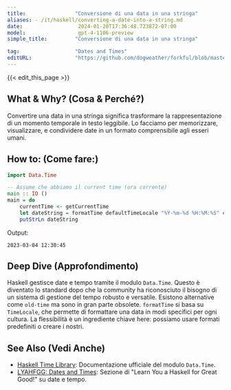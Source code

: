 ```yaml
---
title:                "Conversione di una data in una stringa"
aliases: - /it/haskell/converting-a-date-into-a-string.md
date:                  2024-01-20T17:36:48.723872-07:00
model:                 gpt-4-1106-preview
simple_title:         "Conversione di una data in una stringa"

tag:                  "Dates and Times"
editURL:              "https://github.com/dogweather/forkful/blob/master/content/it/haskell/converting-a-date-into-a-string.md"
---
```


{{< edit_this_page >}}

## What & Why? (Cosa & Perché?)
Convertire una data in una stringa significa trasformare la rappresentazione di un momento temporale in testo leggibile. Lo facciamo per memorizzare, visualizzare, e condividere date in un formato comprensibile agli esseri umani.

## How to: (Come fare:)
```Haskell
import Data.Time

-- Assume che abbiamo il current time (ora corrente)
main :: IO ()
main = do
    currentTime <- getCurrentTime
    let dateString = formatTime defaultTimeLocale "%Y-%m-%d %H:%M:%S" currentTime
    putStrLn dateString
```
Output:
```
2023-03-04 12:30:45
```

## Deep Dive (Approfondimento)
Haskell gestisce date e tempo tramite il modulo `Data.Time`. Questo è diventato lo standard dopo che la community ha riconosciuto il bisogno di un sistema di gestione del tempo robusto e versatile. Esistono alternative come `old-time` ma sono in gran parte obsolete. `formatTime` si basa su `TimeLocale`, che permette di formattare una data in modi specifici per ogni cultura. La flessibilità è un ingrediente chiave here: possiamo usare formati predefiniti o creare i nostri.

## See Also (Vedi Anche)
- [Haskell Time Library](https://hackage.haskell.org/package/time): Documentazione ufficiale del modulo `Data.Time`.
- [LYAHFGG: Dates and Times](http://learnyouahaskell.com/input-and-output#dates-and-times): Sezione di "Learn You a Haskell for Great Good!" su date e tempo.
